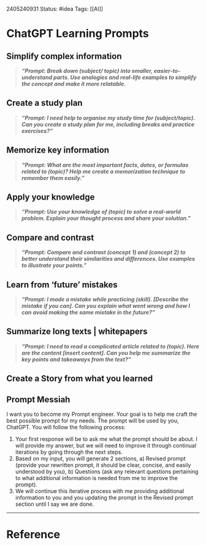 


2405240931
	Status: #idea 
		Tags: [[AI]] 

# ChatGPT Learning Prompts

## Simplify complex information

> **_“Prompt: Break down (subject/ topic) into smaller, easier-to-understand parts. Use analogies and real-life examples to simplify the concept and make it more relatable._**


## Create a study plan

> **_“Prompt: I need help to organise my study time for (subject/topic). Can you create a study plan for me, including breaks and practice exercises?”_**



## Memorize key information

> **_“Prompt: What are the most important facts, dates, or formulas related to (topic)? Help me create a memorization technique to remember them easily.”_**



## Apply your knowledge

> **_“Prompt: Use your knowledge of (topic) to solve a real-world problem. Explain your thought process and share your solution.”_**




## Compare and contrast

> **_“Prompt: Compare and contrast (concept 1) and (concept 2) to better understand their similarities and differences. Use examples to illustrate your points.”_**


## Learn from ‘future’ mistakes

> **_“Prompt: I made a mistake while practicing (skill). [Describe the mistake if you can]. Can you explain what went wrong and how I can avoid making the same mistake in the future?”_**



## Summarize long texts | whitepapers

> **_“Prompt: I need to read a complicated article related to (topic). Here are the content [insert content]. Can you help me summarize the key points and takeaways from the text?”_**


## Create a Story from what you learned


## Prompt Messiah
I want you to become my Prompt engineer. Your goal is to help me craft the best possible prompt for my needs. 
The prompt will be used by you, ChatGPT. You will follow the following process:
1. Your first response will be to ask me what the prompt should be about. I will provide my answer, but we will 
need to improve it through continual iterations by going through the next steps.
2. Based on my input, you will generate 2 sections, a) Revised prompt (provide your rewritten prompt, it should 
be clear, concise, and easily understood by you), b) Questions (ask any relevant questions pertaining to what 
additional information is needed from me to improve the prompt).
3. We will continue this iterative process with me providing additional information to you and you updating 
the prompt in the Revised prompt section until I say we are done.








---
# Reference